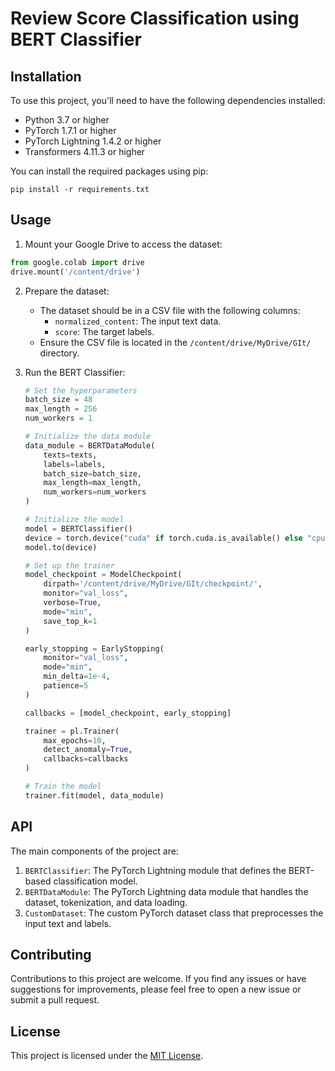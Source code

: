 # Review Score Classification using BERT Classifier

## Installation

To use this project, you'll need to have the following dependencies installed:

- Python 3.7 or higher
- PyTorch 1.7.1 or higher
- PyTorch Lightning 1.4.2 or higher
- Transformers 4.11.3 or higher

You can install the required packages using pip:

```
pip install -r requirements.txt
```

## Usage

1. Mount your Google Drive to access the dataset:

```python
from google.colab import drive
drive.mount('/content/drive')
```

2. Prepare the dataset:

   - The dataset should be in a CSV file with the following columns:
     - `normalized_content`: The input text data.
     - `score`: The target labels.
   - Ensure the CSV file is located in the `/content/drive/MyDrive/GIt/` directory.

3. Run the BERT Classifier:

   ```python
   # Set the hyperparameters
   batch_size = 48
   max_length = 256
   num_workers = 1

   # Initialize the data module
   data_module = BERTDataModule(
       texts=texts,
       labels=labels,
       batch_size=batch_size,
       max_length=max_length,
       num_workers=num_workers
   )

   # Initialize the model
   model = BERTClassifier()
   device = torch.device("cuda" if torch.cuda.is_available() else "cpu")
   model.to(device)

   # Set up the trainer
   model_checkpoint = ModelCheckpoint(
       dirpath='/content/drive/MyDrive/GIt/checkpoint/',
       monitor="val_loss",
       verbose=True,
       mode="min",
       save_top_k=1
   )

   early_stopping = EarlyStopping(
       monitor="val_loss",
       mode="min",
       min_delta=1e-4,
       patience=5
   )

   callbacks = [model_checkpoint, early_stopping]

   trainer = pl.Trainer(
       max_epochs=10,
       detect_anomaly=True,
       callbacks=callbacks
   )

   # Train the model
   trainer.fit(model, data_module)
   ```

## API

The main components of the project are:

1. `BERTClassifier`: The PyTorch Lightning module that defines the BERT-based classification model.
2. `BERTDataModule`: The PyTorch Lightning data module that handles the dataset, tokenization, and data loading.
3. `CustomDataset`: The custom PyTorch dataset class that preprocesses the input text and labels.

## Contributing

Contributions to this project are welcome. If you find any issues or have suggestions for improvements, please feel free to open a new issue or submit a pull request.

## License

This project is licensed under the [MIT License](LICENSE).

